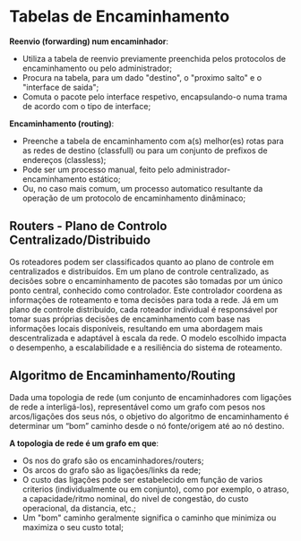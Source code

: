 # Tabelas de Encaminhamento

**Reenvio (forwarding) num encaminhador**:
 - Utiliza a tabela de reenvio previamente preenchida pelos protocolos de encaminhamento ou pelo administrador;
 - Procura na tabela, para um dado "destino", o "proximo salto" e o "interface de saida";
 - Comuta o pacote pelo interface respetivo, encapsulando-o numa trama de acordo com o tipo de interface;

**Encaminhamento (routing)**:
 - Preenche a tabela de encaminhamento com a(s) melhor(es)  rotas para as redes de destino (classfull) ou para um conjunto de prefixos de endereços (classless);
 - Pode ser um processo manual, feito pelo administrador- encaminhamento estático;
 - Ou, no caso mais comum, um processo automatico resultante da operação de um protocolo de encaminhamento dinâminaco;

## Routers - Plano de Controlo Centralizado/Distribuido

Os roteadores podem ser classificados quanto ao plano de controle em centralizados e distribuídos. Em um plano de controle centralizado, as decisões sobre o encaminhamento de pacotes são tomadas por um único ponto central, conhecido como controlador. Este controlador coordena as informações de roteamento e toma decisões para toda a rede. Já em um plano de controle distribuído, cada roteador individual é responsável por tomar suas próprias decisões de encaminhamento com base nas informações locais disponíveis, resultando em uma abordagem mais descentralizada e adaptável à escala da rede. O modelo escolhido impacta o desempenho, a escalabilidade e a resiliência do sistema de roteamento.

## Algoritmo de Encaminhamento/Routing

Dada uma topologia de rede (um conjunto de encaminhadores com ligações de rede a interligá-los), representável como um grafo com pesos nos arcos/ligações dos seus nós, o objetivo do algoritmo de encaminhamento é determinar um “bom” caminho desde o nó fonte/origem até ao nó destino.

**A topologia de rede é um grafo em que**:
 - Os nos do grafo são os encaminhadores/routers;
 - Os arcos do grafo são as ligações/links da rede;
 - O custo das ligações pode ser estabelecido em função de varios criterios (individualmente ou em conjunto), como por exemplo, o atraso, a capacidade/ritmo nominal, do nivel de congestão, do custo operacional, da distancia, etc.;
 - Um "bom" caminho geralmente significa o caminho que minimiza ou maximiza o seu custo total;

